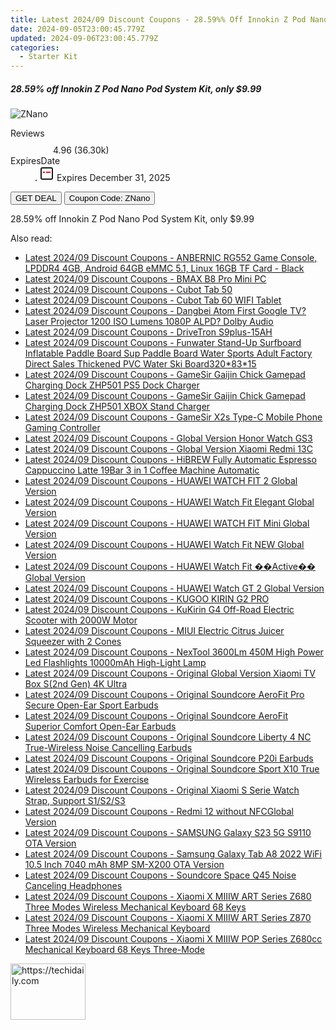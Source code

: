 ```yaml
---
title: Latest 2024/09 Discount Coupons - 28.59%% Off Innokin Z Pod Nano Pod System Kit, only $9.99
date: 2024-09-05T23:00:45.779Z
updated: 2024-09-06T23:00:45.779Z
categories:
  - Starter Kit
---
```



<div class="max-w-4xl mx-auto grid grid-cols-1 lg:max-w-5xl lg:gap-x-20 lg:grid-cols-2">
  <div class="relative p-3 col-start-1 row-start-1 flex flex-col-reverse rounded-lg bg-gradient-to-t from-black/75 via-black/0 sm:bg-none sm:row-start-2 sm:p-0 lg:row-start-1">
    <h5 class="mt-1 text-lg font-semibold text-white sm:text-slate-900 md:text-2xl dark:sm:text-white">28.59% off Innokin Z Pod Nano Pod System Kit, only $9.99</h5>
  </div>
  
  <div class="col-start-1 col-end-3 row-start-1 grid gap-4 sm:mb-6 sm:grid-cols-4 lg:col-start-2 lg:row-span-6 lg:row-end-6 lg:mb-0 lg:gap-6">
      <img src="https://static.shareasale.com/image/90958/deal/InnokinZPodNanoPodSystemKit.png" onClick="javascript:window.open(decodeURIComponent('https%3A%2F%2Fwww.shareasale.com%2Fu.cfm%3Fd%3D1112750%26m%3D90958%26u%3D4338022'), '_blank');void(0);" alt="ZNano" class="h-60 w-full rounded-lg object-cover sm:col-span-2 sm:h-52 lg:col-span-full" loading="lazy" />
    
  </div>
  <dl class="row-start-2 mt-4 flex items-center text-xs font-medium sm:row-start-3 sm:mt-1 md:mt-2.5 lg:row-start-2">
    <dt class="sr-only">Reviews</dt>
    <dd class="flex items-center text-indigo-600 dark:text-indigo-400">
      <svg width="24" height="24" fill="none" aria-hidden="true" class="mr-1 stroke-current dark:stroke-indigo-500">
        <path d="m12 5 2 5h5l-4 4 2.103 5L12 16l-5.103 3L9 14l-4-4h5l2-5Z" stroke-width="2" stroke-linecap="round" stroke-linejoin="round" />
      </svg>
      <span>4.96 <span class="font-normal text-slate-400">(36.30k)</span></span>
    </dd>
    <dt class="sr-only">ExpiresDate</dt>
    <dd class="flex items-center">
      <svg width="2" height="2" aria-hidden="true" fill="currentColor" class="mx-3 text-slate-300">
        <circle cx="1" cy="1" r="1" />
      </svg>
      <svg width="24" height="24" viewBox="0 0 24 24" fill="none" stroke="currentColor" stroke-width="2">
        <rect x="3" y="3" width="18" height="18" rx="2" fill="#fff" />
        <path d="M6 10L18 10" stroke="red" stroke-width="2" fill="none" />
        <path d="M10 6L10 18" stroke="#fff" stroke-width="2" fill="none" />
      </svg>
      Expires December 31, 2025    </dd>
  </dl>
  <div class="col-start-1 row-start-3 mt-4 self-center sm:col-start-2 sm:row-span-2 sm:row-start-2 sm:mt-0 lg:col-start-1 lg:row-start-3 lg:row-end-4 lg:mt-6">
    <button type="button" onClick="javascript:window.open(decodeURIComponent('https%3A%2F%2Fwww.shareasale.com%2Fu.cfm%3Fd%3D1112750%26m%3D90958%26u%3D4338022'), '_blank');void(0);" class="rounded-lg bg-red-600 px-3 py-2 text-sm font-medium leading-6 text-white">GET DEAL</button>
    <button type="button" onClick="javascript:window.open(decodeURIComponent('https%3A%2F%2Fwww.shareasale.com%2Fu.cfm%3Fd%3D1112750%26m%3D90958%26u%3D4338022'), '_blank');void(0);" class="border-dashed border-2 border-indigo-600 bg-green-100 text-sm leading-6 font-medium py-2 px-3 rounded-lg">Coupon Code: ZNano</button>
  </div>
  <p class="col-start-1 mt-4 text-sm leading-6 sm:col-span-2 lg:col-span-1 lg:row-start-4 lg:mt-6 dark:text-slate-400">
    28.59% off Innokin Z Pod Nano Pod System Kit, only $9.99 
  </p>
</div>
<span class="atpl-alsoreadstyle">Also read:</span>
<div><ul>
<li><a href="https://coupons.techidaily.com/coupon-1118300-share-97331-sale/"><u>Latest 2024/09 Discount Coupons - ANBERNIC RG552 Game Console, LPDDR4 4GB, Android 64GB eMMC 5.1, Linux 16GB TF Card - Black</u></a></li>
<li><a href="https://coupons.techidaily.com/coupon-1118304-share-97331-sale/"><u>Latest 2024/09 Discount Coupons - BMAX B8 Pro Mini PC</u></a></li>
<li><a href="https://coupons.techidaily.com/coupon-1118293-share-97331-sale/"><u>Latest 2024/09 Discount Coupons - Cubot Tab 50</u></a></li>
<li><a href="https://coupons.techidaily.com/coupon-1118294-share-97331-sale/"><u>Latest 2024/09 Discount Coupons - Cubot Tab 60 WIFI Tablet</u></a></li>
<li><a href="https://coupons.techidaily.com/coupon-1118353-share-97331-sale/"><u>Latest 2024/09 Discount Coupons - Dangbei Atom First Google TV? Laser Projector 1200 ISO Lumens 1080P ALPD? Dolby Audio</u></a></li>
<li><a href="https://coupons.techidaily.com/coupon-1118290-share-97331-sale/"><u>Latest 2024/09 Discount Coupons - DriveTron S9plus-15AH</u></a></li>
<li><a href="https://coupons.techidaily.com/coupon-1118303-share-97331-sale/"><u>Latest 2024/09 Discount Coupons - Funwater Stand-Up Surfboard Inflatable Paddle Board Sup Paddle Board Water Sports Adult Factory Direct Sales Thickened PVC Water Ski Board320*83*15</u></a></li>
<li><a href="https://coupons.techidaily.com/coupon-1118351-share-97331-sale/"><u>Latest 2024/09 Discount Coupons - GameSir Gaijin Chick Gamepad Charging Dock ZHP501 PS5 Dock Charger</u></a></li>
<li><a href="https://coupons.techidaily.com/coupon-1118352-share-97331-sale/"><u>Latest 2024/09 Discount Coupons - GameSir Gaijin Chick Gamepad Charging Dock ZHP501 XBOX Stand Charger</u></a></li>
<li><a href="https://coupons.techidaily.com/coupon-1118357-share-97331-sale/"><u>Latest 2024/09 Discount Coupons - GameSir X2s Type-C Mobile Phone Gaming Controller</u></a></li>
<li><a href="https://coupons.techidaily.com/coupon-1118297-share-97331-sale/"><u>Latest 2024/09 Discount Coupons - Global Version Honor Watch GS3</u></a></li>
<li><a href="https://coupons.techidaily.com/coupon-1118356-share-97331-sale/"><u>Latest 2024/09 Discount Coupons - Global Version Xiaomi Redmi 13C</u></a></li>
<li><a href="https://coupons.techidaily.com/coupon-1118305-share-97331-sale/"><u>Latest 2024/09 Discount Coupons - HiBREW Fully Automatic Espresso Cappuccino Latte 19Bar 3 in 1 Coffee Machine Automatic</u></a></li>
<li><a href="https://coupons.techidaily.com/coupon-1118296-share-97331-sale/"><u>Latest 2024/09 Discount Coupons - HUAWEI WATCH FIT 2 Global Version</u></a></li>
<li><a href="https://coupons.techidaily.com/coupon-1118348-share-97331-sale/"><u>Latest 2024/09 Discount Coupons - HUAWEI Watch Fit Elegant Global Version</u></a></li>
<li><a href="https://coupons.techidaily.com/coupon-1118295-share-97331-sale/"><u>Latest 2024/09 Discount Coupons - HUAWEI WATCH FIT Mini Global Version</u></a></li>
<li><a href="https://coupons.techidaily.com/coupon-1118347-share-97331-sale/"><u>Latest 2024/09 Discount Coupons - HUAWEI Watch Fit NEW Global Version</u></a></li>
<li><a href="https://coupons.techidaily.com/coupon-1118346-share-97331-sale/"><u>Latest 2024/09 Discount Coupons - HUAWEI Watch Fit ��Active�� Global Version</u></a></li>
<li><a href="https://coupons.techidaily.com/coupon-1118349-share-97331-sale/"><u>Latest 2024/09 Discount Coupons - HUAWEI Watch GT 2 Global Version</u></a></li>
<li><a href="https://coupons.techidaily.com/coupon-1118358-share-97331-sale/"><u>Latest 2024/09 Discount Coupons - KUGOO KIRIN G2 PRO</u></a></li>
<li><a href="https://coupons.techidaily.com/coupon-1118354-share-97331-sale/"><u>Latest 2024/09 Discount Coupons - KuKirin G4 Off-Road Electric Scooter with 2000W Motor</u></a></li>
<li><a href="https://coupons.techidaily.com/coupon-1118350-share-97331-sale/"><u>Latest 2024/09 Discount Coupons - MIUI Electric Citrus Juicer Squeezer with 2 Cones</u></a></li>
<li><a href="https://coupons.techidaily.com/coupon-1118359-share-97331-sale/"><u>Latest 2024/09 Discount Coupons - NexTool 3600Lm 450M High Power Led Flashlights 10000mAh High-Light Lamp</u></a></li>
<li><a href="https://coupons.techidaily.com/coupon-1118302-share-97331-sale/"><u>Latest 2024/09 Discount Coupons - Original Global Version Xiaomi TV Box S(2nd Gen) 4K Ultra</u></a></li>
<li><a href="https://coupons.techidaily.com/coupon-1118341-share-97331-sale/"><u>Latest 2024/09 Discount Coupons - Original Soundcore AeroFit Pro Secure Open-Ear Sport Earbuds</u></a></li>
<li><a href="https://coupons.techidaily.com/coupon-1118342-share-97331-sale/"><u>Latest 2024/09 Discount Coupons - Original Soundcore AeroFit Superior Comfort Open-Ear Earbuds</u></a></li>
<li><a href="https://coupons.techidaily.com/coupon-1118343-share-97331-sale/"><u>Latest 2024/09 Discount Coupons - Original Soundcore Liberty 4 NC True-Wireless Noise Cancelling Earbuds</u></a></li>
<li><a href="https://coupons.techidaily.com/coupon-1118340-share-97331-sale/"><u>Latest 2024/09 Discount Coupons - Original Soundcore P20i Earbuds</u></a></li>
<li><a href="https://coupons.techidaily.com/coupon-1118344-share-97331-sale/"><u>Latest 2024/09 Discount Coupons - Original Soundcore Sport X10 True Wireless Earbuds for Exercise</u></a></li>
<li><a href="https://coupons.techidaily.com/coupon-1118306-share-97331-sale/"><u>Latest 2024/09 Discount Coupons - Original Xiaomi S Serie Watch Strap, Support S1/S2/S3</u></a></li>
<li><a href="https://coupons.techidaily.com/coupon-1118355-share-97331-sale/"><u>Latest 2024/09 Discount Coupons - Redmi 12 without NFCGlobal Version</u></a></li>
<li><a href="https://coupons.techidaily.com/coupon-1118292-share-97331-sale/"><u>Latest 2024/09 Discount Coupons - SAMSUNG Galaxy S23 5G S9110 OTA Version</u></a></li>
<li><a href="https://coupons.techidaily.com/coupon-1118291-share-97331-sale/"><u>Latest 2024/09 Discount Coupons - Samsung Galaxy Tab A8 2022 WiFi 10.5 Inch 7040 mAh 8MP SM-X200 OTA Version</u></a></li>
<li><a href="https://coupons.techidaily.com/coupon-1118345-share-97331-sale/"><u>Latest 2024/09 Discount Coupons - Soundcore Space Q45 Noise Canceling Headphones</u></a></li>
<li><a href="https://coupons.techidaily.com/coupon-1118298-share-97331-sale/"><u>Latest 2024/09 Discount Coupons - Xiaomi X MIIIW ART Series Z680 Three Modes Wireless Mechanical Keyboard 68 Keys</u></a></li>
<li><a href="https://coupons.techidaily.com/coupon-1118299-share-97331-sale/"><u>Latest 2024/09 Discount Coupons - Xiaomi X MIIIW ART Series Z870 Three Modes Wireless Mechanical Keyboard</u></a></li>
<li><a href="https://coupons.techidaily.com/coupon-1118301-share-97331-sale/"><u>Latest 2024/09 Discount Coupons - Xiaomi X MIIIW POP Series Z680cc Mechanical Keyboard 68 Keys Three-Mode</u></a></li>
</ul></div>

<ins class="adsbygoogle"
      style="display:block"
      data-ad-client="ca-pub-7571918770474297"
      data-ad-slot="8358498916"
      data-ad-format="auto"
      data-full-width-responsive="true"></ins>
<!-- affiliate ads begin -->
<a href="https://aligracehair.sjv.io/c/5597632/2135363/19272" target="_top" id="2135363">
  <img src="//a.impactradius-go.com/display-ad/19272-2135363" border="0" alt="https://techidaily.com" width="120" height="90"/>
</a>
<img height="0" width="0" src="https://aligracehair.sjv.io/i/5597632/2135363/19272" style="position:absolute;visibility:hidden;" border="0" />
<!-- affiliate ads end -->